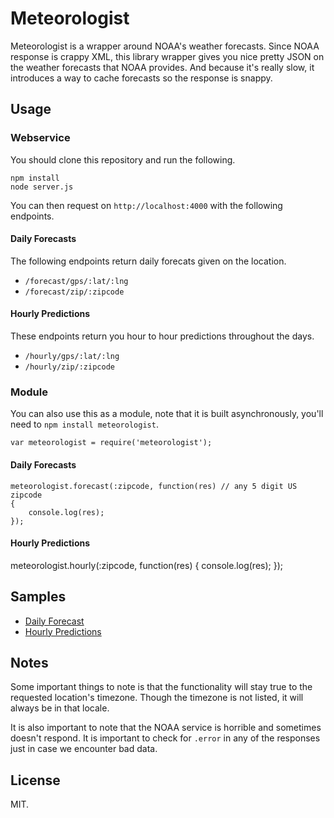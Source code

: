 # Meteorologist

Meteorologist is a wrapper around NOAA's weather forecasts. Since NOAA response is crappy XML, this library wrapper gives you nice pretty JSON on the weather forecasts that NOAA provides. And because it's really slow, it introduces a way to cache forecasts so the response is snappy.

## Usage

### Webservice

You should clone this repository and run the following.

	npm install
	node server.js

You can then request on `http://localhost:4000` with the following endpoints.

#### Daily Forecasts

The following endpoints return daily forecats given on the location.

* `/forecast/gps/:lat/:lng`
* `/forecast/zip/:zipcode`

#### Hourly Predictions

These endpoints return you hour to hour predictions throughout the days.

* `/hourly/gps/:lat/:lng`
* `/hourly/zip/:zipcode`

### Module

You can also use this as a module, note that it is built asynchronously, you'll need to `npm install meteorologist`.

	var meteorologist = require('meteorologist');

#### Daily Forecasts

	meteorologist.forecast(:zipcode, function(res) // any 5 digit US zipcode
	{
		console.log(res);
	});

#### Hourly Predictions

   meteorologist.hourly(:zipcode, function(res)
   {
      console.log(res);
   });

## Samples

* [Daily Forecast](https://gist.github.com/sjlu/5126166#file-daily_forecast-json)
* [Hourly Predictions](https://gist.github.com/sjlu/5126166#file-hourly_predictions-json)

## Notes

Some important things to note is that the functionality will stay true to the requested location's timezone. Though the timezone is not listed, it will always be in that locale.

It is also important to note that the NOAA service is horrible and sometimes doesn't respond. It is important to check for `.error` in any of the responses just in case we encounter bad data. 

## License

MIT.
